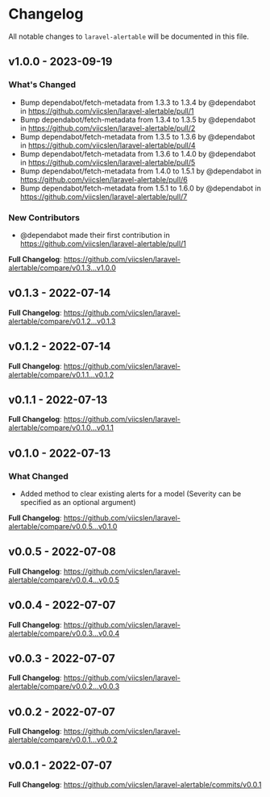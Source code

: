 # Changelog

All notable changes to `laravel-alertable` will be documented in this file.

## v1.0.0 - 2023-09-19

### What's Changed

- Bump dependabot/fetch-metadata from 1.3.3 to 1.3.4 by @dependabot in https://github.com/viicslen/laravel-alertable/pull/1
- Bump dependabot/fetch-metadata from 1.3.4 to 1.3.5 by @dependabot in https://github.com/viicslen/laravel-alertable/pull/2
- Bump dependabot/fetch-metadata from 1.3.5 to 1.3.6 by @dependabot in https://github.com/viicslen/laravel-alertable/pull/4
- Bump dependabot/fetch-metadata from 1.3.6 to 1.4.0 by @dependabot in https://github.com/viicslen/laravel-alertable/pull/5
- Bump dependabot/fetch-metadata from 1.4.0 to 1.5.1 by @dependabot in https://github.com/viicslen/laravel-alertable/pull/6
- Bump dependabot/fetch-metadata from 1.5.1 to 1.6.0 by @dependabot in https://github.com/viicslen/laravel-alertable/pull/7

### New Contributors

- @dependabot made their first contribution in https://github.com/viicslen/laravel-alertable/pull/1

**Full Changelog**: https://github.com/viicslen/laravel-alertable/compare/v0.1.3...v1.0.0

## v0.1.3 - 2022-07-14

**Full Changelog**: https://github.com/viicslen/laravel-alertable/compare/v0.1.2...v0.1.3

## v0.1.2 - 2022-07-14

**Full Changelog**: https://github.com/viicslen/laravel-alertable/compare/v0.1.1...v0.1.2

## v0.1.1 - 2022-07-13

**Full Changelog**: https://github.com/viicslen/laravel-alertable/compare/v0.1.0...v0.1.1

## v0.1.0 - 2022-07-13

### What Changed

- Added method to clear existing alerts for a model (Severity can be specified as an optional argument)

**Full Changelog**: https://github.com/viicslen/laravel-alertable/compare/v0.0.5...v0.1.0

## v0.0.5 - 2022-07-08

**Full Changelog**: https://github.com/viicslen/laravel-alertable/compare/v0.0.4...v0.0.5

## v0.0.4 - 2022-07-07

**Full Changelog**: https://github.com/viicslen/laravel-alertable/compare/v0.0.3...v0.0.4

## v0.0.3 - 2022-07-07

**Full Changelog**: https://github.com/viicslen/laravel-alertable/compare/v0.0.2...v0.0.3

## v0.0.2 - 2022-07-07

**Full Changelog**: https://github.com/viicslen/laravel-alertable/compare/v0.0.1...v0.0.2

## v0.0.1 - 2022-07-07

**Full Changelog**: https://github.com/viicslen/laravel-alertable/commits/v0.0.1
